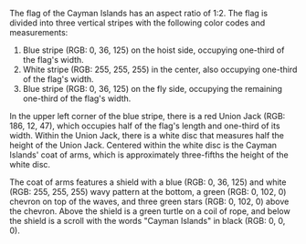 The flag of the Cayman Islands has an aspect ratio of 1:2. The flag is divided into three vertical stripes with the following color codes and measurements:

1. Blue stripe (RGB: 0, 36, 125) on the hoist side, occupying one-third of the flag's width.
2. White stripe (RGB: 255, 255, 255) in the center, also occupying one-third of the flag's width.
3. Blue stripe (RGB: 0, 36, 125) on the fly side, occupying the remaining one-third of the flag's width.

In the upper left corner of the blue stripe, there is a red Union Jack (RGB: 186, 12, 47), which occupies half of the flag's length and one-third of its width. Within the Union Jack, there is a white disc that measures half the height of the Union Jack. Centered within the white disc is the Cayman Islands' coat of arms, which is approximately three-fifths the height of the white disc.

The coat of arms features a shield with a blue (RGB: 0, 36, 125) and white (RGB: 255, 255, 255) wavy pattern at the bottom, a green (RGB: 0, 102, 0) chevron on top of the waves, and three green stars (RGB: 0, 102, 0) above the chevron. Above the shield is a green turtle on a coil of rope, and below the shield is a scroll with the words "Cayman Islands" in black (RGB: 0, 0, 0).